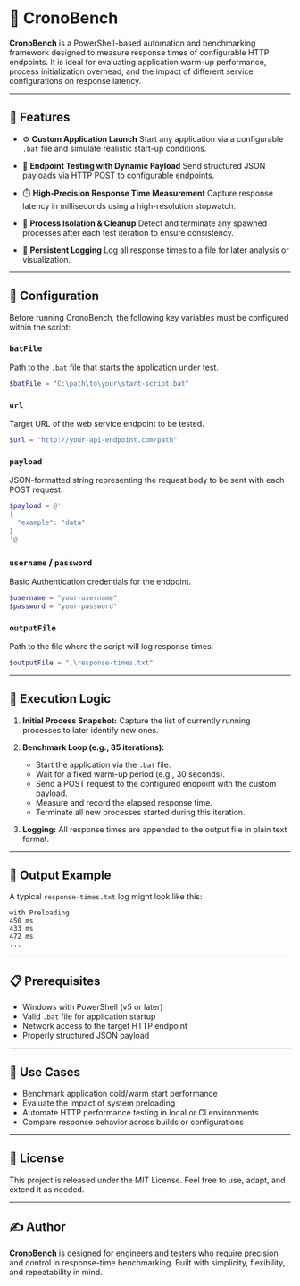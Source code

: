 # 🔪 CronoBench

**CronoBench** is a PowerShell-based automation and benchmarking framework designed to measure response times of configurable HTTP endpoints. It is ideal for evaluating application warm-up performance, process initialization overhead, and the impact of different service configurations on response latency.

---

## 🚀 Features

* ⚙️ **Custom Application Launch**
  Start any application via a configurable `.bat` file and simulate realistic start-up conditions.

* 📡 **Endpoint Testing with Dynamic Payload**
  Send structured JSON payloads via HTTP POST to configurable endpoints.

* ⏱️ **High-Precision Response Time Measurement**
  Capture response latency in milliseconds using a high-resolution stopwatch.

* 🧼 **Process Isolation & Cleanup**
  Detect and terminate any spawned processes after each test iteration to ensure consistency.

* 🧾 **Persistent Logging**
  Log all response times to a file for later analysis or visualization.

---

## 🔧 Configuration

Before running CronoBench, the following key variables must be configured within the script:

### `batFile`

Path to the `.bat` file that starts the application under test.

```powershell
$batFile = "C:\path\to\your\start-script.bat"
```

### `url`

Target URL of the web service endpoint to be tested.

```powershell
$url = "http://your-api-endpoint.com/path"
```

### `payload`

JSON-formatted string representing the request body to be sent with each POST request.

```powershell
$payload = @'
{
  "example": "data"
}
'@
```

### `username` / `password`

Basic Authentication credentials for the endpoint.

```powershell
$username = "your-username"
$password = "your-password"
```

### `outputFile`

Path to the file where the script will log response times.

```powershell
$outputFile = ".\response-times.txt"
```

---

## 🔀 Execution Logic

1. **Initial Process Snapshot:**
   Capture the list of currently running processes to later identify new ones.

2. **Benchmark Loop (e.g., 85 iterations):**

   * Start the application via the `.bat` file.
   * Wait for a fixed warm-up period (e.g., 30 seconds).
   * Send a POST request to the configured endpoint with the custom payload.
   * Measure and record the elapsed response time.
   * Terminate all new processes started during this iteration.

3. **Logging:**
   All response times are appended to the output file in plain text format.

---

## 📂 Output Example

A typical `response-times.txt` log might look like this:

```
with Preloading
450 ms
433 ms
472 ms
...
```

---

## 📋 Prerequisites

* Windows with PowerShell (v5 or later)
* Valid `.bat` file for application startup
* Network access to the target HTTP endpoint
* Properly structured JSON payload

---

## 🛝 Use Cases

* Benchmark application cold/warm start performance
* Evaluate the impact of system preloading
* Automate HTTP performance testing in local or CI environments
* Compare response behavior across builds or configurations

---

## 📜 License

This project is released under the MIT License. Feel free to use, adapt, and extend it as needed.

---

## ✍️ Author

**CronoBench** is designed for engineers and testers who require precision and control in response-time benchmarking. Built with simplicity, flexibility, and repeatability in mind.
